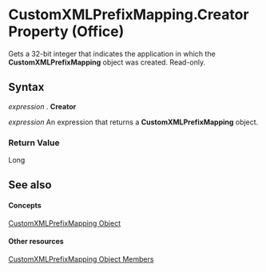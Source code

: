 
# CustomXMLPrefixMapping.Creator Property (Office)

Gets a 32-bit integer that indicates the application in which the  **CustomXMLPrefixMapping** object was created. Read-only.


## Syntax

 _expression_ . **Creator**

 _expression_ An expression that returns a **CustomXMLPrefixMapping** object.


### Return Value

Long


## See also


#### Concepts


[CustomXMLPrefixMapping Object](a657a760-cc52-5762-108e-2e95e9dba48f.md)
#### Other resources


[CustomXMLPrefixMapping Object Members](c06ef133-3b0d-d1b3-f488-bc46a49018d4.md)
